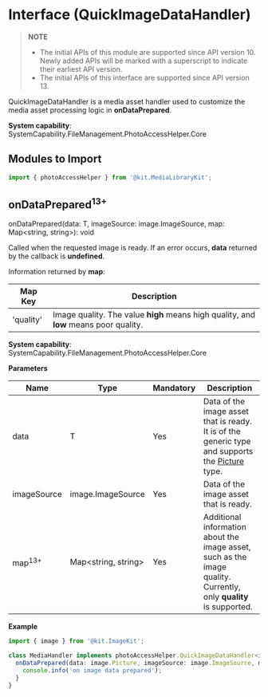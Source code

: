 # Interface (QuickImageDataHandler)

> **NOTE**
>
> - The initial APIs of this module are supported since API version 10. Newly added APIs will be marked with a superscript to indicate their earliest API version.
> - The initial APIs of this interface are supported since API version 13.

QuickImageDataHandler is a media asset handler used to customize the media asset processing logic in **onDataPrepared**.

**System capability**: SystemCapability.FileManagement.PhotoAccessHelper.Core

## Modules to Import

```ts
import { photoAccessHelper } from '@kit.MediaLibraryKit';
```

## onDataPrepared<sup>13+</sup>

onDataPrepared(data: T, imageSource: image.ImageSource, map: Map<string, string>): void

Called when the requested image is ready. If an error occurs, **data** returned by the callback is **undefined**.

Information returned by **map**:

| Map Key | **Description**|
|----------|-------|
| 'quality'  | Image quality. The value **high** means high quality, and **low** means poor quality.|

**System capability**: SystemCapability.FileManagement.PhotoAccessHelper.Core

**Parameters**

| Name | Type| Mandatory| Description                                                                           |
|------|---| ---- |-------------------------------------------------------------------------------|
| data | T | Yes  | Data of the image asset that is ready. It is of the generic type and supports the [Picture](../apis-image-kit/arkts-apis-image-Picture.md) type.|
| imageSource | image.ImageSource | Yes  | Data of the image asset that is ready.|
| map<sup>13+</sup> | Map<string, string> | Yes  | Additional information about the image asset, such as the image quality. Currently, only **quality** is supported.|

**Example**

```ts
import { image } from '@kit.ImageKit';

class MediaHandler implements photoAccessHelper.QuickImageDataHandler<image.Picture> {
  onDataPrepared(data: image.Picture, imageSource: image.ImageSource, map: Map<string, string>) {
    console.info('on image data prepared');
  }
}
```

